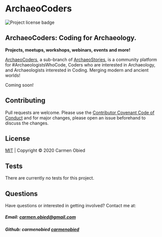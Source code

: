 # ArchaeoCoders
![Project license badge](https://img.shields.io/badge/license-MIT-brightgreen)

## ArchaeoCoders: Coding for Archaeology.

**Projects, meetups, workshops, webinars, events and more!**

[ArchaeoCoders](https://archaeocoderscom), a sub-branch of [ArchaeoStories](https://archaeostories.com), is a community platform for #ArchaeologistsWhoCode, Coders who are interested in Archaeology, and Archaeologists interested in Coding. Merging modern and ancient worlds!

Coming soon!

## Contributing
Pull requests are welcome. Please use the [Contributor Covenant Code of Conduct](https://www.contributor-covenant.org/version/2/0/code_of_conduct/code_of_conduct.md) and for major changes, please open an issue beforehand to discuss the changes.

## License 
[MIT](https://github.com/carmenobied/ArchaeoCoders/blob/master/LICENSE) | Copyright © 2020 Carmen Obied

## Tests 
There are currently no tests for this project.

## Questions  
Have questions or interested in getting involved? Contact me at:
##### Email: carmen.obied@gmail.com
##### Github:  **carmenobied** [carmenobied](https://github.com/carmenobied)
